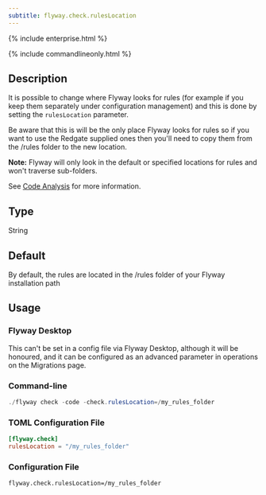```yaml
---
subtitle: flyway.check.rulesLocation
---
```


{% include enterprise.html %}

{% include commandlineonly.html %}

## Description

It is possible to change where Flyway looks for rules (for example if you keep them separately under configuration management) and this is done by setting the
`rulesLocation` parameter.

Be aware that this is will be the only place Flyway looks for rules so if you want to use the Redgate supplied ones then you'll need to copy them from the /rules folder to the new location.

__Note:__ Flyway will only look in the default or specified locations for rules and won't traverse sub-folders.

See [Code Analysis](https://documentation.red-gate.com/flyway/flyway-concepts/code-analysis) for more information.

## Type

String

## Default

By default, the rules are located in the /rules folder of your Flyway installation path

## Usage

### Flyway Desktop

This can't be set in a config file via Flyway Desktop, although it will be honoured, and it can be configured as an advanced parameter in operations on the Migrations page.

### Command-line

```powershell
./flyway check -code -check.rulesLocation=/my_rules_folder
```

### TOML Configuration File

```toml
[flyway.check]
rulesLocation = "/my_rules_folder"
```

### Configuration File

```properties
flyway.check.rulesLocation=/my_rules_folder
```
